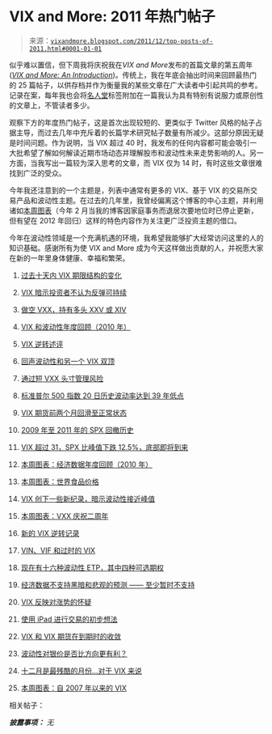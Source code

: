 <!--yml

category: 未分类

date: 2024-05-18 16:44:40

-->

# VIX and More: 2011 年热门帖子

> 来源：[`vixandmore.blogspot.com/2011/12/top-posts-of-2011.html#0001-01-01`](http://vixandmore.blogspot.com/2011/12/top-posts-of-2011.html#0001-01-01)

似乎难以置信，但下周我将庆祝我在*VIX and More*发布的首篇文章的第五周年(*[VIX and More: An Introduction](http://vixandmore.blogspot.com/2007/01/week-in-vix-january-7-2007-introduction.html)*)。传统上，我在年底会抽出时间来回顾最热门的 25 篇帖子，以供存档并作为衡量我的某些文章在广大读者中引起共鸣的参考。记录在案，每年我也会将[名人堂](http://vixandmore.blogspot.com/2007/01/week-in-vix-january-7-2007-introduction.html)标签附加在一篇我认为具有特别有说服力或原创性的文章上，不管读者多少。

观察下方的年度热门帖子，这是首次出现较短的、更类似于 Twitter 风格的帖子占据主导，而过去几年中充斥着的长篇学术研究帖子数量有所减少。这部分原因无疑是时间问题。作为说明，当 VIX 超过 40 时，我发布的任何内容都可能会吸引一大批希望了解如何解读近期市场动态并理解股市和波动性未来走势影响的人。另一方面，当我写出一篇较为深入思考的文章，而 VIX 仅为 14 时，有时这些文章很难找到广泛的受众。

今年我还注意到的一个主题是，列表中通常有更多的 VIX、基于 VIX 的交易所交易产品和波动性主题。在过去的几年里，我曾经偏离这个博客的中心主题，并利用诸如[本周图表](http://vixandmore.blogspot.com/search/label/chart%20of%20the%20week)（今年 2 月当我的博客因家庭事务而退居次要地位时已停止更新，但有望在 2012 年回归）这样的特色内容作为关注更广泛投资主题的借口。

今年在波动性领域是一个充满机遇的环境，我希望我能够扩大经常访问这里的人的知识基础。感谢所有为使 VIX and More 成为今天这样做出贡献的人，并祝愿大家在新的一年里身体健康、幸福和繁荣。

1.  [过去十天内 VIX 期限结构的变化](http://vixandmore.blogspot.com/2011/08/vix-term-structure-evolution-over-last.html)

1.  [VIX 暗示投资者不认为反弹可持续](http://vixandmore.blogspot.com/2011/08/vix-suggests-investors-dont-believe.html)

1.  [做空 VXX，持有多头 XXV 或 XIV](http://vixandmore.blogspot.com/2011/01/shorting-vxx-and-long-xxv-or-xiv.html)

1.  [VIX 和波动性年度回顾（2010 年）](http://vixandmore.blogspot.com/2011/01/year-in-vix-and-volatility-2010.html)

1.  [VIX 逆转述评](http://vixandmore.blogspot.com/2011/08/vix-backwardation-commentary.html)

1.  [回声波动性和另一个 VIX 双顶](http://vixandmore.blogspot.com/2011/08/echo-volatility-and-another-vix-double.html)

1.  [通过短 VXX 头寸管理风险](http://vixandmore.blogspot.com/2011/01/managing-risk-with-short-vxx-position.html)

1.  [标准普尔 500 指数 20 日历史波动率达到 39 年低点](http://vixandmore.blogspot.com/2011/01/s-500-index-20-day-historical.html)

1.  [VIX 期货前两个月回滑至正常状态](http://vixandmore.blogspot.com/2011/09/front-two-months-of-vix-futures-slip.html)

1.  [2009 年至 2011 年的 SPX 回撤历史](http://vixandmore.blogspot.com/2011/05/spx-pullback-history-2009-2011.html)

1.  [VIX 超过 31，SPX 比峰值下跌 12.5%，底部即将到来](http://vixandmore.blogspot.com/2011/08/vix-over-31-and-spx-down-125-from-peak.html)

1.  [本周图表：经济数据年度回顾（2010 年）](http://vixandmore.blogspot.com/2011/01/chart-of-week-year-in-economic-data.html)

1.  [本周图表：世界食品价格](http://vixandmore.blogspot.com/2011/01/chart-of-week-world-food-prices.html)

1.  [VIX 创下一些新纪录，暗示波动性接近峰值](http://vixandmore.blogspot.com/2011/08/vix-sets-some-new-records-suggesting.html)

1.  [本周图表：VXX 庆祝二周年](http://vixandmore.blogspot.com/2011/01/chart-of-week-vxx-celebrates-2nd.html)

1.  [新的 VIX 逆转记录](http://vixandmore.blogspot.com/2011/11/new-vix-backwardation-record.html)

1.  [VIN、VIF 和过时的 VIX](http://vixandmore.blogspot.com/2011/03/vin-vif-and-obsolete-vix.html)

1.  [现在有十六种波动性 ETP，其中四种可选期权](http://vixandmore.blogspot.com/2011/01/now-sixteen-volatility-etps-four-of.html)

1.  [经济数据不支持黑暗和悲观的预测 —— 至少暂时不支持](http://vixandmore.blogspot.com/2011/08/economic-data-not-supporting-gloom-and.html)

1.  [VIX 反映对涨势的怀疑](http://vixandmore.blogspot.com/2011/11/vix-reflecting-skepticism-about-rally.html)

1.  [使用 iPad 进行交易的初步想法](http://vixandmore.blogspot.com/2011/04/initial-thoughts-on-using-ipad-for.html)

1.  [VIX 和 VIX 期货在到期时的收敛](http://vixandmore.blogspot.com/2011/08/convergence-of-vix-and-vix-futures-at.html)

1.  [波动性对银价是否比方向更有利？](http://vixandmore.blogspot.com/2011/04/is-volatility-better-play-for-silver.html)

1.  [十二月是最残酷的月份…对于 VIX 来说](http://vixandmore.blogspot.com/2011/12/december-is-cruelest-monthfor-vix.html)

1.  [本周图表：自 2007 年以来的 VIX](http://vixandmore.blogspot.com/2011/01/chart-of-week-vix-since-2007.html)

相关帖子：

***披露事项：*** *无*
